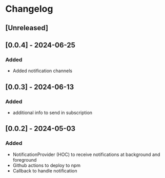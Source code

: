 # Changelog

## [Unreleased]

## [0.0.4] - 2024-06-25

### Added

- Added notification channels

## [0.0.3] - 2024-06-13

### Added

- additional info to send in subscription

## [0.0.2] - 2024-05-03

### Added

- NotificationProvider (HOC) to receive notifications at background and foreground
- Github actions to deploy to npm
- Callback to handle notification
